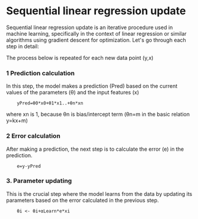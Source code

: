 # Sequential linear regression update

Sequential linear regression update is an iterative procedure used in machine learning, specifically in the context of linear regression or similar algorithms 
using gradient descent for optimization. Let's go through each step in detail:

The process below is repeated for each new data point (y,x)


### 1 Prediction calculation

In this step, the model makes a prediction (Pred) based on the current values of the parameters (θ)
and the input features (x)

        yPred=θ0*x0+θ1*x1..+θn*xn

where xn is 1, because θn is bias/intercept term (θn=m in the basic relation y=kx+m)

### 2 Error calculation

After making a prediction, the next step is to calculate the error (e) in the prediction.
    
        e=y-yPred

### 3. Parameter updating
This is the crucial step where the model learns from the data by updating its parameters based on the error
calculated in the previous step.

    
        θi <- θi+αLearn*e*xi




